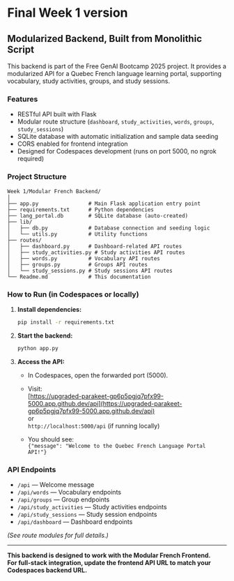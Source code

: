 # Final Week 1 version

## Modularized Backend, Built from Monolithic Script

This backend is part of the Free GenAI Bootcamp 2025 project. It provides a modularized API for a Quebec French language learning portal, supporting vocabulary, study activities, groups, and study sessions.

### Features

- RESTful API built with Flask
- Modular route structure (`dashboard`, `study_activities`, `words`, `groups`, `study_sessions`)
- SQLite database with automatic initialization and sample data seeding
- CORS enabled for frontend integration
- Designed for Codespaces development (runs on port 5000, no ngrok required)

### Project Structure

```
Week 1/Modular French Backend/
│
├── app.py                # Main Flask application entry point
├── requirements.txt      # Python dependencies
├── lang_portal.db        # SQLite database (auto-created)
├── lib/
│   ├── db.py             # Database connection and seeding logic
│   └── utils.py          # Utility functions
├── routes/
│   ├── dashboard.py      # Dashboard-related API routes
│   ├── study_activities.py # Study activities API routes
│   ├── words.py          # Vocabulary API routes
│   ├── groups.py         # Groups API routes
│   └── study_sessions.py # Study sessions API routes
└── Readme.md             # This documentation
```

### How to Run (in Codespaces or locally)

1. **Install dependencies:**
   ```sh
   pip install -r requirements.txt
   ```

2. **Start the backend:**
   ```sh
   python app.py
   ```

3. **Access the API:**
   - In Codespaces, open the forwarded port (5000).
   - Visit:  
     [https://upgraded-parakeet-gp6p5pgjq7pfx99-5000.app.github.dev/api](https://upgraded-parakeet-gp6p5pgjq7pfx99-5000.app.github.dev/api)  
     or  
     `http://localhost:5000/api` (if running locally)

   - You should see:  
     `{"message": "Welcome to the Quebec French Language Portal API!"}`

### API Endpoints

- `/api` — Welcome message
- `/api/words` — Vocabulary endpoints
- `/api/groups` — Group endpoints
- `/api/study_activities` — Study activities endpoints
- `/api/study_sessions` — Study session endpoints
- `/api/dashboard` — Dashboard endpoints

*(See route modules for full details.)*

---

**This backend is designed to work with the Modular French Frontend.  
For full-stack integration, update the frontend API URL to match your Codespaces backend URL.**